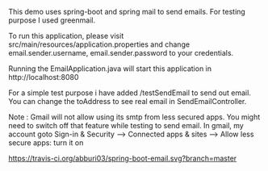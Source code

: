 This demo uses spring-boot and spring mail to send emails. For testing purpose I used greenmail.

To run this application, please visit src/main/resources/application.properties and change email.sender.username, email.sender.password to your credentials. 

Running the EmailApplication.java will start this application in http://localhost:8080

For a simple test purpose i have added /testSendEmail to send out email. You can change the toAddress to see real email in SendEmailController. 
 
Note : Gmail will not allow using its smtp from less secured apps. You might need to switch off that feature while testing to send email. 
In gmail, my account goto Sign-in & Security --> Connected apps & sites --> Allow less secure apps: turn it on

https://travis-ci.org/abburi03/spring-boot-email.svg?branch=master
